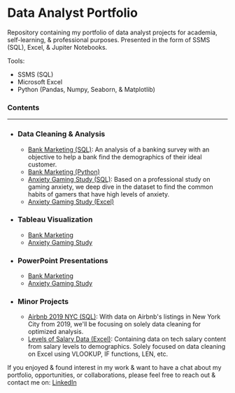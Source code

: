 # Data Analyst Portfolio
Repository containing my portfolio of data analyst projects for academia, self-learning, & professional purposes. Presented in the form of SSMS (SQL), Excel, & Jupiter Notebooks.

Tools:
- SSMS (SQL)
- Microsoft Excel
- Python (Pandas, Numpy, Seaborn, & Matplotlib)

### Contents
****

- ### Data Cleaning & Analysis
  - [Bank Marketing (SQL)](https://github.com/DerrickCP/DataPortfolio/blob/main/Bank%20Marketing%20Data%20cleaning%20%26%20Analysis.sql): An analysis of a banking survey with an objective to help a bank find the demographics of their ideal customer.
  - [Bank Marketing (Python)](https://github.com/DerrickCP/Data-Analyst-Portfolio/blob/main/Bank%20Marketing%20(Python).ipynb)
  - [Anxiety Gaming Study (SQL)](https://github.com/DerrickCP/DataPortfolio/blob/main/Anxiety%20Gaming%20Study%20Data%20cleaning%20%26%20Analysis.sql): Based on a professional study on gaming anxiety, we deep dive in the dataset to find the common habits of gamers that have high levels of anxiety.
  - [Anxiety Gaming Study (Excel)](https://github.com/DerrickCP/Data-Analyst-Portfolio/blob/main/Gaming_Study_data%20.xlsx)


- ### Tableau Visualization
  - [Bank Marketing](https://public.tableau.com/app/profile/derrick4694/viz/BankMarketingData_16489425424360/DynamicGraphs?publish=yes)
  - [Anxiety Gaming Study](https://public.tableau.com/app/profile/derrick4694/viz/OnlineGamingAnxiety/Dashboard1?publish=yes)


- ### PowerPoint Presentations
  - [Bank Marketing](https://github.com/DerrickCP/DataPortfolio/blob/main/Bank%20Marketing%20-%20Slides.pdf)
  - [Anxiety Gaming Study](https://github.com/DerrickCP/DataPortfolio/blob/main/Online%20Gaming%20Anxiety%20Survey%20-%20Slides.pdf)

- ### Minor Projects
   - [Airbnb 2019 NYC (SQL)](https://github.com/DerrickCP/DataPortfolio/blob/main/Abnb%20-%20SQL%20Data%20Cleaning.sql): With data on Airbnb's listings in New York City from 2019, we'll be focusing on solely data cleaning for optimized analysis.
   - [Levels of Salary Data (Excel)](https://github.com/DerrickCP/DataPortfolio/blob/main/Levels_Fyi_Salary_Data%20(Raw%2BClean)%20-%20Excel%20Data%20Cleaning.xlsx): Containing data on tech salary content from salary levels to demographics. Solely focused on data cleaning on Excel using VLOOKUP, IF functions, LEN, etc.


If you enjoyed & found interest in my work & want to have a chat about my portfolio, opportunities, or collaborations, please feel free to reach out & contact me on: [LinkedIn](https://www.linkedin.com/in/derrick-capili-32a406120/)
